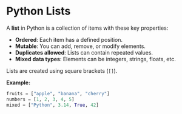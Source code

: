 # Python Lists

A **list** in Python is a collection of items with these key properties:

- **Ordered**: Each item has a defined position.
- **Mutable**: You can add, remove, or modify elements.
- **Duplicates allowed**: Lists can contain repeated values.
- **Mixed data types**: Elements can be integers, strings, floats, etc.

Lists are created using square brackets (`[]`).

**Example:**

```python
fruits = ["apple", "banana", "cherry"]
numbers = [1, 2, 3, 4, 5]
mixed = ["Python", 3.14, True, 42]
```